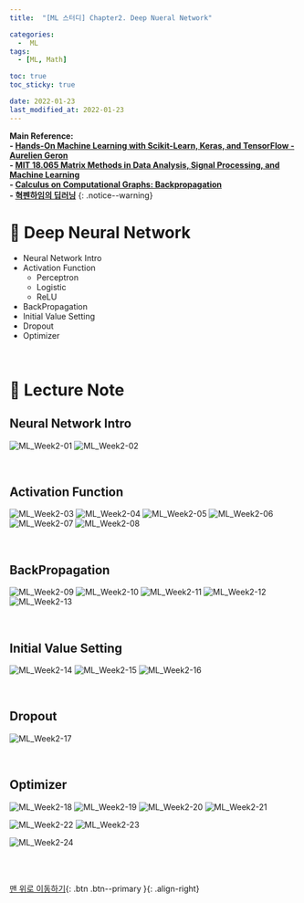 ```yaml
---
title:  "[ML 스터디] Chapter2. Deep Nueral Network" 

categories:
  -  ML
tags:
  - [ML, Math]

toc: true
toc_sticky: true

date: 2022-01-23
last_modified_at: 2022-01-23
---
```


**Main Reference: <br>- [Hands-On Machine Learning with Scikit-Learn, Keras, and TensorFlow - Aurelien Geron](http://www.kyobobook.co.kr/product/detailViewKor.laf?ejkGb=KOR&mallGb=KOR&barcode=9791162242964&orderClick=LEa&Kc=) <br>- [MIT 18.065 Matrix Methods in Data Analysis, Signal Processing, and Machine Learning](https://www.youtube.com/watch?v=k3AiUhwHQ28&list=PLUl4u3cNGP63oMNUHXqIUcrkS2PivhN3k&index=27) <br>- [Calculus on Computational Graphs: Backpropagation](https://colah.github.io/posts/2015-08-Backprop/) <br>- [혁펜하임의 딥러닝](https://www.youtube.com/watch?v=IJRxpLgT7oE&list=PL_iJu012NOxdDZEygsVG4jS8srnSdIgdn)** 
{: .notice--warning}



# 🚌 Deep Neural Network

- Neural Network Intro
- Activation Function
  - Perceptron
  - Logistic
  - ReLU
- BackPropagation
- Initial Value Setting
- Dropout
- Optimizer

<br>


# 🚌 Lecture Note

## Neural Network Intro

![ML_Week2-01](https://user-images.githubusercontent.com/96368476/150665051-8a096037-c185-4de7-b79e-11d98afd143c.jpg)
![ML_Week2-02](https://user-images.githubusercontent.com/96368476/150665053-830c8806-5a3b-41db-9311-d10613b8df83.jpg)


<br>

## Activation Function

![ML_Week2-03](https://user-images.githubusercontent.com/96368476/150665055-49552626-12b8-4f1b-9eb8-c5d3d301ee71.jpg)
![ML_Week2-04](https://user-images.githubusercontent.com/96368476/150665056-b0b94835-1e00-40e3-b321-47e71fbc2e49.jpg)
![ML_Week2-05](https://user-images.githubusercontent.com/96368476/150665060-5874c386-4722-4036-9e3c-e7747b5f3ddf.jpg)
![ML_Week2-06](https://user-images.githubusercontent.com/96368476/150665061-c75c3829-324b-4e01-b000-1e3d344943c3.jpg)
![ML_Week2-07](https://user-images.githubusercontent.com/96368476/150665063-55e11581-4c1d-4794-8bfc-a0c3aff38231.jpg)
![ML_Week2-08](https://user-images.githubusercontent.com/96368476/150665065-8ed1833d-8748-4777-b347-26d779363286.jpg)


<br>


## BackPropagation

![ML_Week2-09](https://user-images.githubusercontent.com/96368476/150665324-45dc6e06-3bc2-44da-81a9-6f2064db0525.jpg)
![ML_Week2-10](https://user-images.githubusercontent.com/96368476/150665327-39377c49-0a3a-465a-a18c-58958eada1a1.jpg)
![ML_Week2-11](https://user-images.githubusercontent.com/96368476/150665330-8d68782d-cb2d-47b1-87a3-d65a670d2c35.jpg)
![ML_Week2-12](https://user-images.githubusercontent.com/96368476/150665332-025106e8-9d28-4d3c-8759-2aeb6490a19d.jpg)
![ML_Week2-13](https://user-images.githubusercontent.com/96368476/150665334-d40be9af-e1e7-4beb-b46f-eaa9ae6e4208.jpg)


<br>


## Initial Value Setting

![ML_Week2-14](https://user-images.githubusercontent.com/96368476/150665384-c91df407-6348-4630-8e99-b1fe57cb09ae.jpg)
![ML_Week2-15](https://user-images.githubusercontent.com/96368476/150665387-0193b064-331a-4112-9547-cb770a002bd0.jpg)
![ML_Week2-16](https://user-images.githubusercontent.com/96368476/150665388-1b34f89e-81ab-44c1-9073-265bf51bae59.jpg)

<br>


## Dropout

![ML_Week2-17](https://user-images.githubusercontent.com/96368476/150665391-26b72096-81f9-460a-a646-eefee5bb0a7a.jpg)


<br>


## Optimizer

![ML_Week2-18](https://user-images.githubusercontent.com/96368476/150665392-28eabc2e-ff00-414d-909b-78f75d440711.jpg)
![ML_Week2-19](https://user-images.githubusercontent.com/96368476/150665393-67b1d8aa-7aec-45b7-8cd6-a2006333001d.jpg)
![ML_Week2-20](https://user-images.githubusercontent.com/96368476/150665394-46f1e017-a15c-4eec-9ca5-de195a62b392.jpg)
![ML_Week2-21](https://user-images.githubusercontent.com/96368476/150665395-fbdc3813-1b4e-4b1e-a789-354010b69946.jpg)
<br>

![ML_Week2-22](https://user-images.githubusercontent.com/96368476/150665396-16d83718-2e60-4e13-abb5-43b59295a47b.jpg)
![ML_Week2-23](https://user-images.githubusercontent.com/96368476/150665397-6e4ec29d-f840-4d85-bf94-77191cc8d019.jpg)
<br>

![ML_Week2-24](https://user-images.githubusercontent.com/96368476/150665398-c77677a1-373e-4a84-a595-15772d4a8ec4.jpg)




<br>
<br>

[맨 위로 이동하기](#){: .btn .btn--primary }{: .align-right}